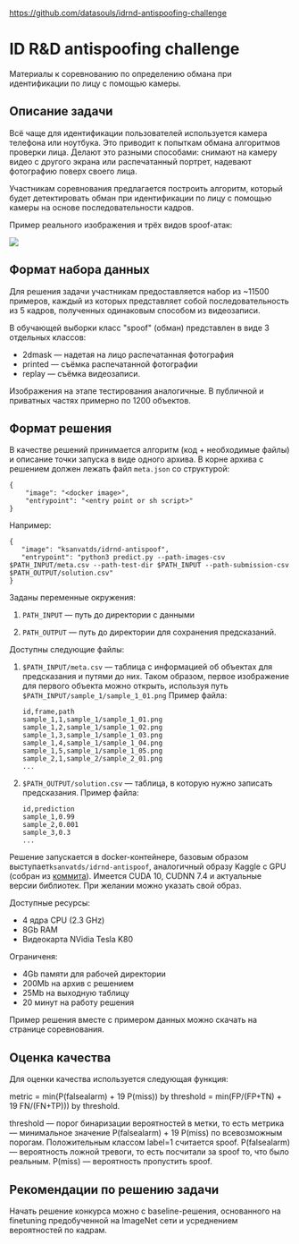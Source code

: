 https://github.com/datasouls/idrnd-antispoofing-challenge

# ID R&D antispoofing challenge

Материалы к соревнованию по определению обмана при идентификации по лицу с помощью камеры.

## Описание задачи

Всё чаще для идентификации пользователей используется камера телефона или ноутбука. Это приводит к попыткам обмана алгоритмов проверки лица. Делают это разными способами: снимают на камеру видео с другого экрана или распечатанный портрет, надевают фотографию поверх своего лица.

Участникам соревнования предлагается построить алгоритм, который будет детектировать обман при идентификации по лицу с помощью камеры на основе последовательности кадров.

Пример реального изображения и трёх видов spoof-атак:

![](example.png)

## Формат набора данных

Для решения задачи участникам предоставляется набор из \~11500 примеров, каждый из которых представляет собой последовательность из 5 кадров, полученных одинаковым способом из видеозаписи.

В обучающей выборки класс "spoof" (обман) представлен в виде 3 отдельных классов:

- 2dmask — надетая на лицо распечатанная фотография
- printed — съёмка распечатанной фотографии
- replay — съёмка видеозаписи.

Изображения на этапе тестирования аналогичные. В публичной и приватных частях примерно по 1200 объектов.

## Формат решения

В качестве решений принимается алгоритм (код + необходимые файлы) и описание точки запуска в виде одного архива. В корне архива с решением должен лежать файл `meta.json` со структурой:

```
{
	"image": "<docker image>",
	"entrypoint": "<entry point or sh script>"
}
```

Например:
```
{
   "image": "ksanvatds/idrnd-antispoof",
   "entrypoint": "python3 predict.py --path-images-csv $PATH_INPUT/meta.csv --path-test-dir $PATH_INPUT --path-submission-csv $PATH_OUTPUT/solution.csv"
}
```

Заданы переменные окружения:

1. `PATH_INPUT` — путь до директории с данными

2. `PATH_OUTPUT` — путь до директории для сохранения предсказаний.


Доступны следующие файлы:

1. `$PATH_INPUT/meta.csv` — таблица с информацией об объектах для предсказания и путями до них.  Таком образом, первое изображение для первого объекта можно открыть, используя путь `$PATH_INPUT/sample_1/sample_1_01.png` Пример файла:

   ```
   id,frame,path
   sample_1,1,sample_1/sample_1_01.png
   sample_1,2,sample_1/sample_1_02.png
   sample_1,3,sample_1/sample_1_03.png
   sample_1,4,sample_1/sample_1_04.png
   sample_1,5,sample_1/sample_1_05.png
   sample_2,1,sample_2/sample_2_01.png
   ...
   ```

2. `$PATH_OUTPUT/solution.csv` — таблица, в которую нужно записать предсказания. Пример файла:

   ```
   id,prediction
   sample_1,0.99
   sample_2,0.001
   sample_3,0.3
   ...
   ```

Решение запускается в docker-контейнере, базовым образом выступает`ksanvatds/idrnd-antispoof`, аналогичный образу Kaggle с GPU (собран из [коммита](https://github.com/Kaggle/docker-python/commit/2cac9bf6e233db4b8de405e53e74293a9227b53a)). Имеется CUDA 10, CUDNN 7.4 и актуальные версии библиотек. При желании можно указать свой образ.

Доступные ресурсы:
- 4 ядра CPU (2.3 GHz)
- 8Gb RAM
- Видеокарта NVidia Tesla K80

Ограниченя:
- 4Gb памяти для рабочей директории
- 200Mb на архив с решением
- 25Mb на выходную таблицу
- 20 минут на работу решения

Пример решения вместе с примером данных можно скачать на странице соревнования.

## Оценка качества

Для оценки качества используется следующая функция:

metric = min(P(falsealarm) + 19 P(miss)) by threshold = min(FP/(FP+TN) + 19 FN/(FN+TP))) by threshold.

threshold — порог бинаризации вероятностей в метки, то есть метрика — минимальное значение P(falsealarm) + 19 P(miss) по всевозможным порогам. Положительным классом label=1 считается spoof. P(falsealarm) —  вероятность ложной тревоги, то есть посчитали за spoof то, что было реальным. P(miss) — вероятность пропустить spoof.

## Рекомендации по решению задачи

Начать решение конкурса можно с baseline-решения, основанного на finetuning предобученной на ImageNet сети и усреднением вероятностей по кадрам.
